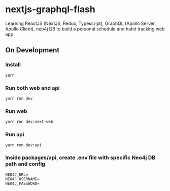 # nextjs-graphql-flash
Learning ReactJS (NextJS, Redux, Typescript), GraphQL (Apollo Server, Apollo Client), neo4j DB to build a personal schedule and habit tracking web app

## On Development
### Install 
```console
yarn
```

### Run both web and api
```console
yarn run dev
```

### Run web
```console
yarn run dev:next-web
```
### Run api
```console
yarn run dev:api
```

### Inside packages/api, create .env file with specific Neo4j DB path and config
```console
NEO4J_URL=
NEO4J_USERNAME=
NEO4J_PASSWORD=
```

